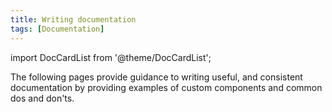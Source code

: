 ```yaml
---
title: Writing documentation
tags: [Documentation]
---
```


import DocCardList from '@theme/DocCardList';

The following pages provide guidance to writing useful, and consistent documentation by providing examples of custom components and common dos and don'ts.

<DocCardList />
